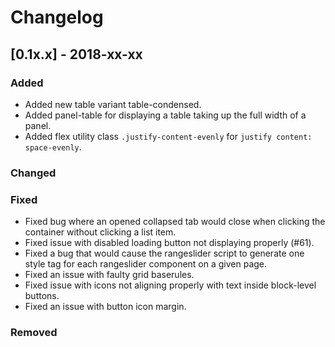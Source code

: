 # Changelog

## [0.1x.x] - 2018-xx-xx

### Added

- Added new table variant table-condensed.
- Added panel-table for displaying a table taking up the full width of a panel.
- Added flex utility class `.justify-content-evenly` for `justify content: space-evenly`.

### Changed

### Fixed

- Fixed bug where an opened collapsed tab would close when clicking the container without clicking a list item.
- Fixed issue with disabled loading button not displaying properly (#61).
- Fixed a bug that would cause the rangeslider script to generate one style tag for each rangeslider component on a given page.
- Fixed an issue with faulty grid baserules.
- Fixed issue with icons not aligning properly with text inside block-level buttons.
- Fixed an issue with button icon margin.

### Removed
